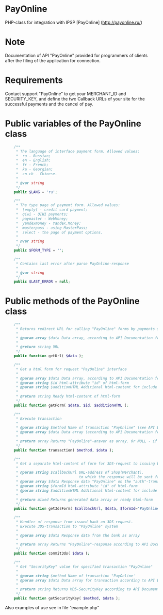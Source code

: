 # PayOnline

PHP-class for integration with IPSP [PayOnline] (http://payonline.ru/)


# Note

Documentation of API "PayOnline" provided for programmers of clients after the filing of the application for connection.


# Requirements

Contact support "PayOnline" to get your MERCHANT_ID and SECURITY_KEY, and define the two Callback URLs of your site for the successful payments and the cancel of pay.


# Public variables of the PayOnline class

```php
	/**
	 * The language of interface payment form. Allowed values:
	 *	ru - Russian;
	 *	en - English;
	 *	fr - French;
	 *	ka - Georgian;
	 *	zn-ch - Chinese.
	 *
	 * @var string
	 */
	public $LANG = 'ru';

	/**
	 * The type page of payment form. Allowed values:
	 *	[empty] - credit card payment;
	 *	qiwi - QIWI payments;
	 *	paymaster - WebMoney;
	 *	yandexmoney - Yandex.Money;
	 *	masterpass - using MasterPass;
	 *	select - the page of payment options.
	 *
	 * @var string
	 */
	public $FORM_TYPE = '';

	/**
	 * Contains last error after parse PayOnline-response
	 *
	 * @var string
	 */
	public $LAST_ERROR = null;
```


# Public methods of the PayOnline class

```php
	/**
	 * Returns redirect URL for calling "PayOnline" forms by payments server side
	 *
	 * @param array $data Data array, according to API Documentation for "Standart"-scheme
	 *
	 * @return string URL
	 */
	public function getUrl( $data );

	/**
	 * Get a html form for request "PayOnline" interface
	 *
	 * @param array $data Data array, according to API Documentation for "Standart"-scheme.
	 * @param string $id html-attribute "id" of html-form
	 * @param string $additionHTML Additional html-content for include into form.
	 *
	 * @return string Ready html-content of html-form
	 */
	public function getForm( $data, $id, $additionHTML );

	/**
	 * Execute transaction
	 *
	 * @param string $method Name of transaction "PayOnline" (see API Documentation)
	 * @param array $data Data array (according to API Documentation for transaction)
	 *
	 * @return array Returns "PayOnline"-answer as array. Or NULL - if there is some error.
	 */
	public function transaction( $method, $data );

	/**
	 * Get a separate html-content of form for 3DS-request to issuing bank.
	 *
	 * @param string $callbackUrl URL-address of Shop(Merchant), 
	 *                            to which the response will be sent from the bank
	 * @param array $data Response data "PayOnline" on the "auth"-transaction (when demand 3DS)
	 * @param string $formId html-attribute "id" of html-form
	 * @param string $additionHTML Additional html-content for include into form.
	 *
	 * @return mixed Returns generated data array or ready html-form
	 */
	public function get3dsForm( $callbackUrl, $data, $formId='PayOnlinePaReq', $additionHTML=null );

	/**
	 * Handler of response from issued bank on 3DS-request.
	 * Execute 3DS-transaction to "PayOnline" system
	 *
	 * @param array $data Response data from the bank as array
	 *
	 * @return array Returns "PayOnline"-response according to API Documentation
	 */
	public function commit3ds( $data );

	/**
	 * Get "SecurityKey" value for specified transaction "PayOnline" 
	 *
	 * @param string $method Name of transaction "PayOnline'
	 * @param array $data Data array for transaction according to API Documentation
	 *
	 * @return string Returns MD5-SecurityKey according to API Documentation "PayOnline"
	 */
	public function getSecurityKey( $method, $data );
```

Also examples of use see in file "example.php"


